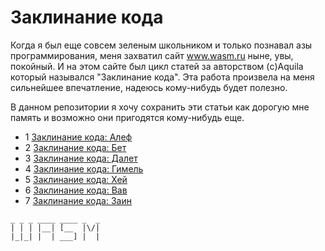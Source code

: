 # Заклинание кода #

Когда я был еще совсем зеленым школьником и только познавал азы программирования, 
меня захватил сайт www.wasm.ru ныне, увы, покойный. 
И на этом сайте был цикл статей за авторством (c)Aquila который назывался "Заклинание кода". Эта работа произвела на меня сильнейшее впечатление, надеюсь кому-нибудь будет полезно.


В данном репозитории я хочу сохранить эти статьи как дорогую мне память и возможно они пригодятся кому-нибудь еще.

- 1 [Заклинание кода: Алеф](Aleph.md)
- 2 [Заклинание кода: Бет](Bet.md)
- 3 [Заклинание кода: Далет](Dalet.md)
- 4 [Заклинание кода: Гимель](Gimel.md)
- 5 [Заклинание кода: Хей](Hey.md)
- 6 [Заклинание кода: Вав](Wav.md)
- 7 [Заклинание кода: Заин](Zain.md)

```
_ _ _ ____ ____ _  _ 
| | | |__| [__  |\/| 
|_|_| |  | ___] |  | 
                   
```